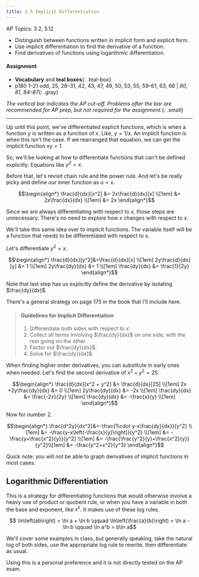 ```yaml
---
title: 2.5 Implicit Differentiation
---
```


AP Topics: 3.2, 5.12

- Distinguish between functions written in implicit form and explicit form.
- Use implicit differentiation to find the derivative of a function.
- Find derivatives of functions using logarithmic differentiation.

#### Assignment

- **Vocabulary** and **teal boxes**{: .teal-box}
- p180 1–21 odd, 25, 28–31, 42, 43, 47, 49, 50, 53, 55, 59–61, 63, 68 \| *80, 81, 84–87*{: .gray}

*The vertical bar indicates the AP cut-off. Problems after the bar are recommended for AP prep, but not required for the assignment.*{: .small}

---

Up until this point, we've differentiated explicit functions, which is when a function $y$ is written as a function of $x$. Like, $y=1/x$. An implicit function is when this isn't the case. If we rearranged that equation, we can get the implicit function $xy=1$.

So, we'll be looking at how to differentiate functions that can't be defined explicitly. Equations like $y^2=x$.

Before that, let's revisit chain rule and the power rule. And let's be really picky and define our inner function as $u=x$.

$$\begin{align*}
\frac{d}{dx}[x^2] &= 2x\frac{d}{dx}[x] \\[1em]
                  &= 2x\frac{dx}{dx} \\[1em]
                  &= 2x
\end{align*}$$

Since we are always differentiating with respect to $x$, those steps are unnecessary. There's no need to explore how $x$ changes with respect to $x$.

We'll take this same idea over to implicit functions. The variable itself will be a function that needs to be differentiated with respect to $x$.

Let's differentiate $y^2=x$.

$$\begin{align*}
\frac{d}{dx}[y^2]&=\frac{d}{dx}[x] \\[1em]
2y\frac{d}{dx}[y] &= 1 \\[1em]
2y\frac{dy}{dx} &= 1 \\[1em]
\frac{dy}{dx} &= \frac{1}{2y}
\end{align*}$$

Note that last step has us explicitly define the derivative by isolating $\frac{dy}{dx}$.

There's a general strategy on page 175 in the book that I'll include here.

> #### Guidelines for Implicit Differentiation
>
> 1. Differentiate both sides with respect to $x$.
> 2. Collect all terms involving $\frac{dy}{dx}$ on one side, with the rest going on the other.
> 3. Factor out $\frac{dy}{dx}$.
> 4. Solve for $\frac{dy}{dx}$.

When finding higher order derivatives, you can substitute in early ones when needed. Let's find the second derivative of $x^2+y^2 = 25$.

$$\begin{align*}
\frac{d}{dx}[x^2 + y^2] &= \frac{d}{dx}[25] \\[1em]
2x +2y\frac{dy}{dx} &= 0 \\[1em]
2y\frac{dy}{dx} &= -2x \\[1em]
\frac{dy}{dx} &= \frac{-2x}{2y} \\[1em]
\frac{dy}{dx} &= -\frac{x}{y} \\[1em]
\end{align*}$$

Now for number 2.

$$\begin{align*}
\frac{d^2y}{dx^2}&=-\frac{1\cdot y-x\frac{dy}{dx}}{y^2} \\[1em]
&= -\frac{y-x\left(-\frac{x}{y}\right)}{y^2} \\[1em]
&= -\frac{y+\frac{x^2}{y}}{y^2} \\[1em]
&= -\frac{\frac{y^2}{y}+\frac{x^2}{y}}{y^2}\\[1em]
&= -\frac{y^2+x^2}{y^3}
\end{align*}$$

Quick note: you will not be able to graph derivatives of implicit functions in most cases.

## Logarithmic Differentiation

This is a strategy for differentiating functions that would otherwise involve a heavy use of product or quotient rule, or when you have a variable in both the base and exponent, like $x^x$. It makes use of these log rules.

$$ \ln\left(ab\right) = \ln a + \ln b \qquad \ln\left(\frac{a}{b}\right) = \ln a - \ln b \qquad \ln a^b = b\ln a$$

We'll cover some examples in class, but generally speaking, take the natural log of both sides, use the appropriate log rule to rewrite, then differentiate as usual.

Using this is a personal preference and it is not directly tested on the AP exam.
